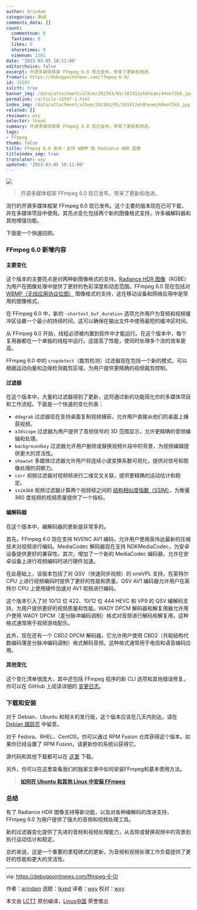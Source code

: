 ```yaml
---
author: Arindam
categories: 新闻
comments_data: []
count:
  commentnum: 0
  favtimes: 0
  likes: 0
  sharetimes: 0
  viewnum: 2281
date: '2023-03-05 10:11:00'
editorchoice: false
excerpt: 开源多媒体框架 FFmpeg 6.0 现已发布，带来了更新和改进。
fromurl: https://debugpointnews.com/ffmpeg-6-0/
id: 15597
islctt: true
banner_img: /data/attachment/album/202303/05/101412oh8heamj44mo72k8.jpg
permalink: /article-15597-1.html
index_img: /data/attachment/album/202303/05/101412oh8heamj44mo72k8.jpg.thumb.jpg
related: []
reviewer: wxy
selector: lkxed
summary: 开源多媒体框架 FFmpeg 6.0 现已发布，带来了更新和改进。
tags:
- FFmpeg
thumb: false
title: FFmpeg 6.0 发布：支持 WBMP 和 Radiance HDR 图像
titleindex_img: true
translator: wxy
updated: '2023-03-05 10:11:00'
---
```


![](/data/attachment/album/202303/05/101412oh8heamj44mo72k8.jpg)



> 
> 开源多媒体框架 FFmpeg 6.0 现已发布，带来了更新和改进。
> 
> 
> 


流行的开源多媒体框架 FFmpeg 6.0 现已发布。这个主要的版本现在已可下载，并在多媒体项目中使用。其亮点变化包括两个新的图像格式支持，许多编解码器和其他增强功能。


下面是一个快速回顾。


### FFmpeg 6.0 新增内容


#### 主要变化


这个版本的主要亮点是对两种新图像格式的支持。[Radiance HDR 图像](https://en.wikipedia.org/wiki/RGBE_image_format)（RGBE）为用户在图像处理中提供了更好的色彩深度和动态范围。FFmpeg 6.0 现在包括对 [WBMP（无线应用协议位图）](https://en.wikipedia.org/wiki/Wireless_Application_Protocol_Bitmap_Format) 图像格式的支持，这在移动设备和网络应用中是常用的图像格式。


在 FFmpeg 6.0 中，新的 `-shortest_buf_duration` 选项允许用户为音频和视频缓冲区设置一个最小的持续时间，这可以确保在输出文件中使用最短的缓冲区时间。


从 FFmpeg 6.0 开始，线程必须被内置到软件中才能运行。在这个版本中，每个复用器都在一个单独的线程中运行。这提高了性能，使同时处理多个流的效率更高。


FFmpeg 6.0 中的 `cropdetect`（裁剪检测）过滤器现在包括一个新的模式，可以根据运动向量和边缘检测裁剪区域，为用户提供更精确的视频裁剪控制。


#### 过滤器


在这个版本中，大量的过滤器得到了更新，这将通过新的功能简化你的多媒体项目和工作流程。下面是一个快速的变化列表：


* `ddagrab` 过滤器现在支持桌面复制视频捕获，允许用户直接从他们的桌面上捕获视频。
* `a3dscope` 过滤器为用户提供了音频信号的 3D 范围显示，允许更精确的音频编辑和处理。
* `backgroundkey` 过滤器允许用户删除或替换视频片段中的背景，为视频编辑提供更大的灵活性。
* `showcwt` 多媒体过滤器允许用户将连续小波变换系数可视化，提供对信号和图像处理的洞察力。
* `corr` 视频过滤器对视频帧进行二维交叉关联，提供更精确的运动估计和稳定。
* `ssim360` 视频过滤器计算两个视频帧之间的 [结构相似度指数（SSIM）](https://en.wikipedia.org/wiki/Structural_similarity)，为衡量 360 度视频的视频质量提供了一个指标。


#### 编解码器


在这个版本中，编解码器的更新是非常多的。


首先，FFmpeg 6.0 现在支持 NVENC AV1 编码，允许用户使用英伟达最新的压缩技术对视频进行编码。MediaCodec 解码器现在支持 NDKMediaCodec，为安卓设备提供更好的兼容性。其次，增加了一个新的 MediaCodec 编码器，允许在安卓设备上进行视频编码时进行硬件加速。


在此基础上，该版本包括了对 QSV（快速同步视频）的 oneVPL 支持，在英特尔 CPU 上进行视频编码时提供了更好的性能和质量。QSV AV1 编码器允许用户在英特尔 CPU 上使用硬件加速对 AV1 视频进行编码。


这个版本引入了对 10/12 位 422、10/12 位 444 HEVC 和 VP9 的 QSV 编解码支持，为用户提供更好的视频质量和性能。WADY DPCM 解码器和解复用器允许用户使用 WADY DPCM（差分脉冲编码调制）格式对音频进行解码和解复用，这种格式通常用于视频游戏配乐。


此外，现在还有一个 CBD2 DPCM 解码器，它允许用户使用 CBD2（共轭结构代数编码簿差分脉冲编码调制）格式解码音频。这种格式通常用于电信和语音编码应用。


#### 其他变化


这个变化清单很庞大，其中还包括 FFmpeg 程序的新 CLI 选项和其他错误修复。你可以在 GitHub 上阅读详细的 [变更日志](https://github.com/FFmpeg/FFmpeg/blob/master/Changelog)。


### 下载和安装


对于 Debian、Ubuntu 和相关的发行版，这个版本应该在几天内到达。请在 [Debian 跟踪页](https://ffmpeg.org/download.html) 中留意。


对于 Fedora、RHEL、CentOS，你可以通过 RPM Fusion 仓库获得这个版本。如果你已经设置了 RPM Fusion，请更新你的系统以获得它。


源代码和其他下载都可以在 [这里](https://ffmpeg.org/download.html) 下载。


另外，你可以在这里查看我们的独家文章中如何安装FFmpeg和基本使用方法。



> 
> **[如何在 Ubuntu 和其他 Linux 中安装 FFmpeg](https://www.debugpoint.com/install-ffmpeg-ubuntu/)**
> 
> 
> 


### 总结


有了 Radiance HDR 图像支持等新功能，以及对各种编解码的改进支持，FFmpeg 6.0 为用户提供了强大的音频和视频处理工具。


新的过滤器变化提供了先进的音频和视频处理能力，从去除或替换视频中的背景到执行运动估计和稳定。


总的来说，这是一个重要的里程碑式的更新，为音频和视频处理工作负载提供了更好的性能和更大的灵活性。




---


via: <https://debugpointnews.com/ffmpeg-6-0/>


作者：[arindam](https://debugpointnews.com/author/dindex_imgubegmail-com/) 选题：[lkxed](https://github.com/lkxed/) 译者：[wxy](https://github.com/wxy) 校对：[wxy](https://github.com/wxy)


本文由 [LCTT](https://github.com/LCTT/TranslateProject) 原创编译，[Linux中国](https://linux.cn/) 荣誉推出